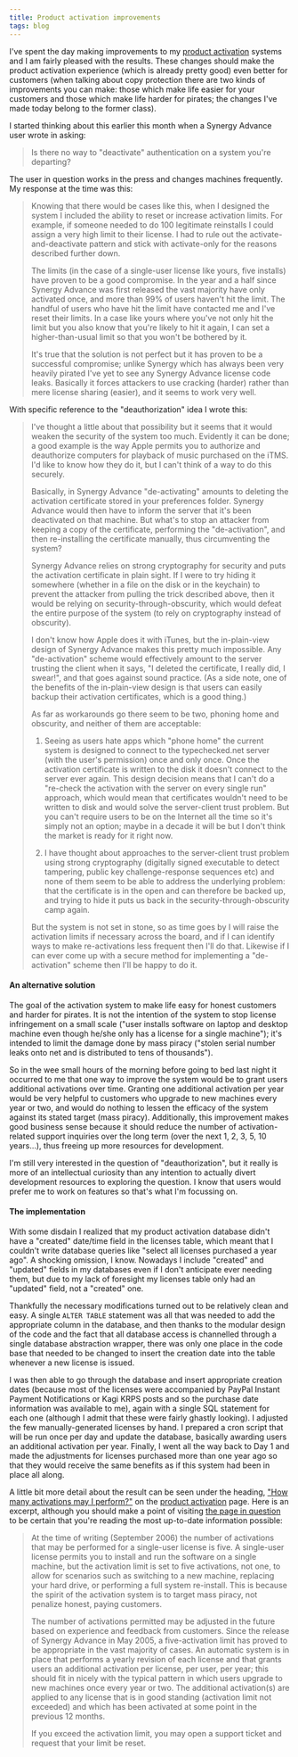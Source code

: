 ```yaml
---
title: Product activation improvements
tags: blog
---
```


I've spent the day making improvements to my [product activation](http://typechecked.net/a/support/activation/) systems and I am fairly pleased with the results. These changes should make the product activation experience (which is already pretty good) even better for customers (when talking about copy protection there are two kinds of improvements you can make: those which make life easier for your customers and those which make life harder for pirates; the changes I've made today belong to the former class).

I started thinking about this earlier this month when a Synergy Advance user wrote in asking:

> Is there no way to "deactivate" authentication on a system you're departing?

The user in question works in the press and changes machines frequently. My response at the time was this:

> Knowing that there would be cases like this, when I designed the system I included the ability to reset or increase activation limits. For example, if someone needed to do 100 legitimate reinstalls I could assign a very high limit to their license. I had to rule out the activate-and-deactivate pattern and stick with activate-only for the reasons described further down.
>
> The limits (in the case of a single-user license like yours, five installs) have proven to be a good compromise. In the year and a half since Synergy Advance was first released the vast majority have only activated once, and more than 99% of users haven't hit the limit. The handful of users who have hit the limit have contacted me and I've reset their limits. In a case like yours where you've not only hit the limit but you also know that you're likely to hit it again, I can set a higher-than-usual limit so that you won't be bothered by it.
>
> It's true that the solution is not perfect but it has proven to be a successful compromise; unlike Synergy which has always been very heavily pirated I've yet to see any Synergy Advance license code leaks. Basically it forces attackers to use cracking (harder) rather than mere license sharing (easier), and it seems to work very well.

With specific reference to the "deauthorization" idea I wrote this:

> I've thought a little about that possibility but it seems that it would weaken the security of the system too much. Evidently it can be done; a good example is the way Apple permits you to authorize and deauthorize computers for playback of music purchased on the iTMS. I'd like to know how they do it, but I can't think of a way to do this securely.
>
> Basically, in Synergy Advance "de-activating" amounts to deleting the activation certificate stored in your preferences folder. Synergy Advance would then have to inform the server that it's been deactivated on that machine. But what's to stop an attacker from keeping a copy of the certificate, performing the "de-activation", and then re-installing the certificate manually, thus circumventing the system?
>
> Synergy Advance relies on strong cryptography for security and puts the activation certificate in plain sight. If I were to try hiding it somewhere (whether in a file on the disk or in the keychain) to prevent the attacker from pulling the trick described above, then it would be relying on security-through-obscurity, which would defeat the entire purpose of the system (to rely on cryptography instead of obscurity).
>
> I don't know how Apple does it with iTunes, but the in-plain-view design of Synergy Advance makes this pretty much impossible. Any "de-activation" scheme would effectively amount to the server trusting the client when it says, "I deleted the certificate, I really did, I swear!", and that goes against sound practice. (As a side note, one of the benefits of the in-plain-view design is that users can easily backup their activation certificates, which is a good thing.)
>
> As far as workarounds go there seem to be two, phoning home and obscurity, and neither of them are acceptable:
>
> 1. Seeing as users hate apps which "phone home" the current system is designed to connect to the typechecked.net server (with the user's permission) once and only once. Once the activation certificate is written to the disk it doesn't connect to the server ever again. This design decision means that I can't do a "re-check the activation with the server on every single run" approach, which would mean that certificates wouldn't need to be written to disk and would solve the server-client trust problem. But you can't require users to be on the Internet all the time so it's simply not an option; maybe in a decade it will be but I don't think the market is ready for it right now.
>
> 2. I have thought about approaches to the server-client trust problem using strong cryptography (digitally signed executable to detect tampering, public key challenge-response sequences etc) and none of them seem to be able to address the underlying problem: that the certificate is in the open and can therefore be backed up, and trying to hide it puts us back in the security-through-obscurity camp again.
>
> But the system is not set in stone, so as time goes by I will raise the activation limits if necessary across the board, and if I can identify ways to make re-activations less frequent then I'll do that. Likewise if I can ever come up with a secure method for implementing a "de-activation" scheme then I'll be happy to do it.

#### An alternative solution

The goal of the activation system to make life easy for honest customers and harder for pirates. It is not the intention of the system to stop license infringement on a small scale ("user installs software on laptop and desktop machine even though he/she only has a license for a single machine"); it's intended to limit the damage done by mass piracy ("stolen serial number leaks onto net and is distributed to tens of thousands").

So in the wee small hours of the morning before going to bed last night it occurred to me that one way to improve the system would be to grant users additional activations over time. Granting one additional activation per year would be very helpful to customers who upgrade to new machines every year or two, and would do nothing to lessen the efficacy of the system against its stated target (mass piracy). Additionally, this improvement makes good business sense because it should reduce the number of activation-related support inquiries over the long term (over the next 1, 2, 3, 5, 10 years...), thus freeing up more resources for development.

I'm still very interested in the question of "deauthorization", but it really is more of an intellectual curiosity than any intention to actually divert development resources to exploring the question. I know that users would prefer me to work on features so that's what I'm focussing on.

#### The implementation

With some disdain I realized that my product activation database didn't have a "created" date/time field in the licenses table, which meant that I couldn't write database queries like "select all licenses purchased a year ago". A shocking omission, I know. Nowadays I include "created" and "updated" fields in my databases even if I don't anticipate ever needing them, but due to my lack of foresight my licenses table only had an "updated" field, not a "created" one.

Thankfully the necessary modifications turned out to be relatively clean and easy. A single `ALTER TABLE` statement was all that was needed to add the appropriate column in the database, and then thanks to the modular design of the code and the fact that all database access is channelled through a single database abstraction wrapper, there was only one place in the code base that needed to be changed to insert the creation date into the table whenever a new license is issued.

I was then able to go through the database and insert appropriate creation dates (because most of the licenses were accompanied by PayPal Instant Payment Notifications or Kagi KRPS posts and so the purchase date information was available to me), again with a single SQL statement for each one (although I admit that these were fairly ghastly looking). I adjusted the few manually-generated licenses by hand. I prepared a cron script that will be run once per day and update the database, basically awarding users an additional activation per year. Finally, I went all the way back to Day 1 and made the adjustments for licenses purchased more than one year ago so that they would receive the same benefits as if this system had been in place all along.

A little bit more detail about the result can be seen under the heading, ["How many activations may I perform?"](http://typechecked.net/a/support/activation/#limits) on the [product activation](http://typechecked.net/a/support/activation/) page. Here is an excerpt, although you should make a point of visiting [the page in question](http://typechecked.net/a/support/activation/#limits) to be certain that you're reading the most up-to-date information possible:

> At the time of writing (September 2006) the number of activations that may be performed for a single-user license is five. A single-user license permits you to install and run the software on a single machine, but the activation limit is set to five activations, not one, to allow for scenarios such as switching to a new machine, replacing your hard drive, or performing a full system re-install. This is because the spirit of the activation system is to target mass piracy, not penalize honest, paying customers.
>
> The number of activations permitted may be adjusted in the future based on experience and feedback from customers. Since the release of Synergy Advance in May 2005, a five-activation limit has proved to be appropriate in the vast majority of cases. An automatic system is in place that performs a yearly revision of each license and that grants users an additional activation per license, per user, per year; this should fit in nicely with the typical pattern in which users upgrade to new machines once every year or two. The additional activation(s) are applied to any license that is in good standing (activation limit not exceeded) and which has been activated at some point in the previous 12 months.
>
> If you exceed the activation limit, you may open a support ticket and request that your limit be reset.
